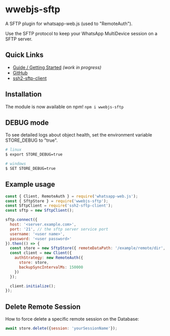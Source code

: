 # wwebjs-sftp
A SFTP plugin for whatsapp-web.js (used to "RemoteAuth").

Use the SFTP protocol to keep your WhatsApp MultiDevice session on a SFTP server.

## Quick Links

* [Guide / Getting Started](https://wwebjs.dev/guide/authentication.html) _(work in progress)_
* [GitHub](https://github.com/Festevao/wwebjs-sftp)
* [ssh2-sftp-client](https://www.npmjs.com/package/ssh2-sftp-client)

## Installation

The module is now available on npm! `npm i wwebjs-sftp`

## DEBUG mode

To see detailed logs about object health, set the environment variable STORE_DEBUG to "true".

```bash
# linux
$ export STORE_DEBUG=true

# windows
$ SET STORE_DEBUG=true
```

## Example usage

```js
const { Client, RemoteAuth } = require('whatsapp-web.js');
const { SftpStore } = require('wwebjs-sftp');
const SftpClient = require('ssh2-sftp-client');
const sftp = new SftpClient();

sftp.connect({
  host: '<server.example.com>',
  port: '21', // the sftp server service port
  username: '<user name>',
  password: '<user password>'
}).then(() => {
  const store = new SftpStore({ remoteDataPath: '/example/remote/dir', sftp: sftp })
  const client = new Client({
    authStrategy: new RemoteAuth({
      store: store,
      backupSyncIntervalMs: 150000
    })
  });

  client.initialize();
});
```

## Delete Remote Session

How to force delete a specific remote session on the Database:

```js
await store.delete({session: 'yourSessionName'});
```